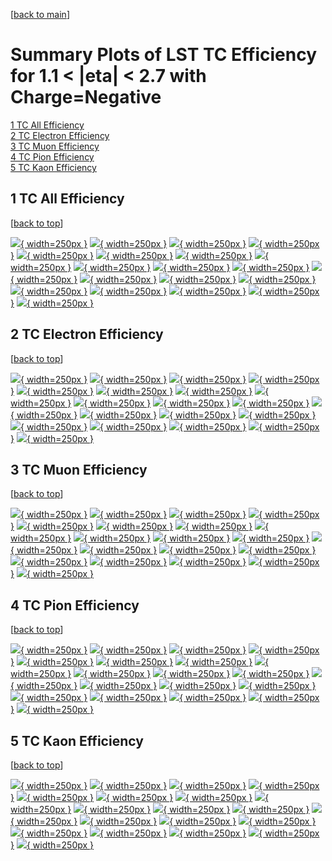 [[back to main](./)]

# <a name="top"></a> Summary Plots of LST TC Efficiency for 1.1 < |eta| < 2.7 with Charge=Negative

[1 TC All Efficiency](#1)<br/>[2 TC Electron Efficiency](#2)<br/>[3 TC Muon Efficiency](#3)<br/>[4 TC Pion Efficiency](#4)<br/>[5 TC Kaon Efficiency](#5)<br/>



## <a name="1"></a> 1 TC All Efficiency

 [[back to top](#top)]

[![](../mtv/var/TC_xtr_0_-1_eff_pt.png){ width=250px }](TC_xtr_0_-1_eff_pt.html)
[![](../mtv/var/TC_xtr_0_-1_eff_ptzoom.png){ width=250px }](TC_xtr_0_-1_eff_ptzoom.html)
[![](../mtv/var/TC_xtr_0_-1_eff_ptlow.png){ width=250px }](TC_xtr_0_-1_eff_ptlow.html)
[![](../mtv/var/TC_xtr_0_-1_eff_ptlowzoom.png){ width=250px }](TC_xtr_0_-1_eff_ptlowzoom.html)
[![](../mtv/var/TC_xtr_0_-1_eff_ptmtv.png){ width=250px }](TC_xtr_0_-1_eff_ptmtv.html)
[![](../mtv/var/TC_xtr_0_-1_eff_ptmtvzoom.png){ width=250px }](TC_xtr_0_-1_eff_ptmtvzoom.html)
[![](../mtv/var/TC_xtr_0_-1_eff_eta.png){ width=250px }](TC_xtr_0_-1_eff_eta.html)
[![](../mtv/var/TC_xtr_0_-1_eff_etazoom.png){ width=250px }](TC_xtr_0_-1_eff_etazoom.html)
[![](../mtv/var/TC_xtr_0_-1_eff_etacoarse.png){ width=250px }](TC_xtr_0_-1_eff_etacoarse.html)
[![](../mtv/var/TC_xtr_0_-1_eff_etacoarsezoom.png){ width=250px }](TC_xtr_0_-1_eff_etacoarsezoom.html)
[![](../mtv/var/TC_xtr_0_-1_eff_phi.png){ width=250px }](TC_xtr_0_-1_eff_phi.html)
[![](../mtv/var/TC_xtr_0_-1_eff_phizoom.png){ width=250px }](TC_xtr_0_-1_eff_phizoom.html)
[![](../mtv/var/TC_xtr_0_-1_eff_phicoarse.png){ width=250px }](TC_xtr_0_-1_eff_phicoarse.html)
[![](../mtv/var/TC_xtr_0_-1_eff_phicoarsezoom.png){ width=250px }](TC_xtr_0_-1_eff_phicoarsezoom.html)
[![](../mtv/var/TC_xtr_0_-1_eff_dxy.png){ width=250px }](TC_xtr_0_-1_eff_dxy.html)
[![](../mtv/var/TC_xtr_0_-1_eff_dxycoarse.png){ width=250px }](TC_xtr_0_-1_eff_dxycoarse.html)
[![](../mtv/var/TC_xtr_0_-1_eff_dxycoarsezoom.png){ width=250px }](TC_xtr_0_-1_eff_dxycoarsezoom.html)
[![](../mtv/var/TC_xtr_0_-1_eff_dz.png){ width=250px }](TC_xtr_0_-1_eff_dz.html)
[![](../mtv/var/TC_xtr_0_-1_eff_dzcoarse.png){ width=250px }](TC_xtr_0_-1_eff_dzcoarse.html)
[![](../mtv/var/TC_xtr_0_-1_eff_dzcoarsezoom.png){ width=250px }](TC_xtr_0_-1_eff_dzcoarsezoom.html)


## <a name="2"></a> 2 TC Electron Efficiency

 [[back to top](#top)]

[![](../mtv/var/TC_xtr_11_-1_eff_pt.png){ width=250px }](TC_xtr_11_-1_eff_pt.html)
[![](../mtv/var/TC_xtr_11_-1_eff_ptzoom.png){ width=250px }](TC_xtr_11_-1_eff_ptzoom.html)
[![](../mtv/var/TC_xtr_11_-1_eff_ptlow.png){ width=250px }](TC_xtr_11_-1_eff_ptlow.html)
[![](../mtv/var/TC_xtr_11_-1_eff_ptlowzoom.png){ width=250px }](TC_xtr_11_-1_eff_ptlowzoom.html)
[![](../mtv/var/TC_xtr_11_-1_eff_ptmtv.png){ width=250px }](TC_xtr_11_-1_eff_ptmtv.html)
[![](../mtv/var/TC_xtr_11_-1_eff_ptmtvzoom.png){ width=250px }](TC_xtr_11_-1_eff_ptmtvzoom.html)
[![](../mtv/var/TC_xtr_11_-1_eff_eta.png){ width=250px }](TC_xtr_11_-1_eff_eta.html)
[![](../mtv/var/TC_xtr_11_-1_eff_etazoom.png){ width=250px }](TC_xtr_11_-1_eff_etazoom.html)
[![](../mtv/var/TC_xtr_11_-1_eff_etacoarse.png){ width=250px }](TC_xtr_11_-1_eff_etacoarse.html)
[![](../mtv/var/TC_xtr_11_-1_eff_etacoarsezoom.png){ width=250px }](TC_xtr_11_-1_eff_etacoarsezoom.html)
[![](../mtv/var/TC_xtr_11_-1_eff_phi.png){ width=250px }](TC_xtr_11_-1_eff_phi.html)
[![](../mtv/var/TC_xtr_11_-1_eff_phizoom.png){ width=250px }](TC_xtr_11_-1_eff_phizoom.html)
[![](../mtv/var/TC_xtr_11_-1_eff_phicoarse.png){ width=250px }](TC_xtr_11_-1_eff_phicoarse.html)
[![](../mtv/var/TC_xtr_11_-1_eff_phicoarsezoom.png){ width=250px }](TC_xtr_11_-1_eff_phicoarsezoom.html)
[![](../mtv/var/TC_xtr_11_-1_eff_dxy.png){ width=250px }](TC_xtr_11_-1_eff_dxy.html)
[![](../mtv/var/TC_xtr_11_-1_eff_dxycoarse.png){ width=250px }](TC_xtr_11_-1_eff_dxycoarse.html)
[![](../mtv/var/TC_xtr_11_-1_eff_dxycoarsezoom.png){ width=250px }](TC_xtr_11_-1_eff_dxycoarsezoom.html)
[![](../mtv/var/TC_xtr_11_-1_eff_dz.png){ width=250px }](TC_xtr_11_-1_eff_dz.html)
[![](../mtv/var/TC_xtr_11_-1_eff_dzcoarse.png){ width=250px }](TC_xtr_11_-1_eff_dzcoarse.html)
[![](../mtv/var/TC_xtr_11_-1_eff_dzcoarsezoom.png){ width=250px }](TC_xtr_11_-1_eff_dzcoarsezoom.html)


## <a name="3"></a> 3 TC Muon Efficiency

 [[back to top](#top)]

[![](../mtv/var/TC_xtr_13_-1_eff_pt.png){ width=250px }](TC_xtr_13_-1_eff_pt.html)
[![](../mtv/var/TC_xtr_13_-1_eff_ptzoom.png){ width=250px }](TC_xtr_13_-1_eff_ptzoom.html)
[![](../mtv/var/TC_xtr_13_-1_eff_ptlow.png){ width=250px }](TC_xtr_13_-1_eff_ptlow.html)
[![](../mtv/var/TC_xtr_13_-1_eff_ptlowzoom.png){ width=250px }](TC_xtr_13_-1_eff_ptlowzoom.html)
[![](../mtv/var/TC_xtr_13_-1_eff_ptmtv.png){ width=250px }](TC_xtr_13_-1_eff_ptmtv.html)
[![](../mtv/var/TC_xtr_13_-1_eff_ptmtvzoom.png){ width=250px }](TC_xtr_13_-1_eff_ptmtvzoom.html)
[![](../mtv/var/TC_xtr_13_-1_eff_eta.png){ width=250px }](TC_xtr_13_-1_eff_eta.html)
[![](../mtv/var/TC_xtr_13_-1_eff_etazoom.png){ width=250px }](TC_xtr_13_-1_eff_etazoom.html)
[![](../mtv/var/TC_xtr_13_-1_eff_etacoarse.png){ width=250px }](TC_xtr_13_-1_eff_etacoarse.html)
[![](../mtv/var/TC_xtr_13_-1_eff_etacoarsezoom.png){ width=250px }](TC_xtr_13_-1_eff_etacoarsezoom.html)
[![](../mtv/var/TC_xtr_13_-1_eff_phi.png){ width=250px }](TC_xtr_13_-1_eff_phi.html)
[![](../mtv/var/TC_xtr_13_-1_eff_phizoom.png){ width=250px }](TC_xtr_13_-1_eff_phizoom.html)
[![](../mtv/var/TC_xtr_13_-1_eff_phicoarse.png){ width=250px }](TC_xtr_13_-1_eff_phicoarse.html)
[![](../mtv/var/TC_xtr_13_-1_eff_phicoarsezoom.png){ width=250px }](TC_xtr_13_-1_eff_phicoarsezoom.html)
[![](../mtv/var/TC_xtr_13_-1_eff_dxy.png){ width=250px }](TC_xtr_13_-1_eff_dxy.html)
[![](../mtv/var/TC_xtr_13_-1_eff_dxycoarse.png){ width=250px }](TC_xtr_13_-1_eff_dxycoarse.html)
[![](../mtv/var/TC_xtr_13_-1_eff_dxycoarsezoom.png){ width=250px }](TC_xtr_13_-1_eff_dxycoarsezoom.html)
[![](../mtv/var/TC_xtr_13_-1_eff_dz.png){ width=250px }](TC_xtr_13_-1_eff_dz.html)
[![](../mtv/var/TC_xtr_13_-1_eff_dzcoarse.png){ width=250px }](TC_xtr_13_-1_eff_dzcoarse.html)
[![](../mtv/var/TC_xtr_13_-1_eff_dzcoarsezoom.png){ width=250px }](TC_xtr_13_-1_eff_dzcoarsezoom.html)


## <a name="4"></a> 4 TC Pion Efficiency

 [[back to top](#top)]

[![](../mtv/var/TC_xtr_211_-1_eff_pt.png){ width=250px }](TC_xtr_211_-1_eff_pt.html)
[![](../mtv/var/TC_xtr_211_-1_eff_ptzoom.png){ width=250px }](TC_xtr_211_-1_eff_ptzoom.html)
[![](../mtv/var/TC_xtr_211_-1_eff_ptlow.png){ width=250px }](TC_xtr_211_-1_eff_ptlow.html)
[![](../mtv/var/TC_xtr_211_-1_eff_ptlowzoom.png){ width=250px }](TC_xtr_211_-1_eff_ptlowzoom.html)
[![](../mtv/var/TC_xtr_211_-1_eff_ptmtv.png){ width=250px }](TC_xtr_211_-1_eff_ptmtv.html)
[![](../mtv/var/TC_xtr_211_-1_eff_ptmtvzoom.png){ width=250px }](TC_xtr_211_-1_eff_ptmtvzoom.html)
[![](../mtv/var/TC_xtr_211_-1_eff_eta.png){ width=250px }](TC_xtr_211_-1_eff_eta.html)
[![](../mtv/var/TC_xtr_211_-1_eff_etazoom.png){ width=250px }](TC_xtr_211_-1_eff_etazoom.html)
[![](../mtv/var/TC_xtr_211_-1_eff_etacoarse.png){ width=250px }](TC_xtr_211_-1_eff_etacoarse.html)
[![](../mtv/var/TC_xtr_211_-1_eff_etacoarsezoom.png){ width=250px }](TC_xtr_211_-1_eff_etacoarsezoom.html)
[![](../mtv/var/TC_xtr_211_-1_eff_phi.png){ width=250px }](TC_xtr_211_-1_eff_phi.html)
[![](../mtv/var/TC_xtr_211_-1_eff_phizoom.png){ width=250px }](TC_xtr_211_-1_eff_phizoom.html)
[![](../mtv/var/TC_xtr_211_-1_eff_phicoarse.png){ width=250px }](TC_xtr_211_-1_eff_phicoarse.html)
[![](../mtv/var/TC_xtr_211_-1_eff_phicoarsezoom.png){ width=250px }](TC_xtr_211_-1_eff_phicoarsezoom.html)
[![](../mtv/var/TC_xtr_211_-1_eff_dxy.png){ width=250px }](TC_xtr_211_-1_eff_dxy.html)
[![](../mtv/var/TC_xtr_211_-1_eff_dxycoarse.png){ width=250px }](TC_xtr_211_-1_eff_dxycoarse.html)
[![](../mtv/var/TC_xtr_211_-1_eff_dxycoarsezoom.png){ width=250px }](TC_xtr_211_-1_eff_dxycoarsezoom.html)
[![](../mtv/var/TC_xtr_211_-1_eff_dz.png){ width=250px }](TC_xtr_211_-1_eff_dz.html)
[![](../mtv/var/TC_xtr_211_-1_eff_dzcoarse.png){ width=250px }](TC_xtr_211_-1_eff_dzcoarse.html)
[![](../mtv/var/TC_xtr_211_-1_eff_dzcoarsezoom.png){ width=250px }](TC_xtr_211_-1_eff_dzcoarsezoom.html)


## <a name="5"></a> 5 TC Kaon Efficiency

 [[back to top](#top)]

[![](../mtv/var/TC_xtr_321_-1_eff_pt.png){ width=250px }](TC_xtr_321_-1_eff_pt.html)
[![](../mtv/var/TC_xtr_321_-1_eff_ptzoom.png){ width=250px }](TC_xtr_321_-1_eff_ptzoom.html)
[![](../mtv/var/TC_xtr_321_-1_eff_ptlow.png){ width=250px }](TC_xtr_321_-1_eff_ptlow.html)
[![](../mtv/var/TC_xtr_321_-1_eff_ptlowzoom.png){ width=250px }](TC_xtr_321_-1_eff_ptlowzoom.html)
[![](../mtv/var/TC_xtr_321_-1_eff_ptmtv.png){ width=250px }](TC_xtr_321_-1_eff_ptmtv.html)
[![](../mtv/var/TC_xtr_321_-1_eff_ptmtvzoom.png){ width=250px }](TC_xtr_321_-1_eff_ptmtvzoom.html)
[![](../mtv/var/TC_xtr_321_-1_eff_eta.png){ width=250px }](TC_xtr_321_-1_eff_eta.html)
[![](../mtv/var/TC_xtr_321_-1_eff_etazoom.png){ width=250px }](TC_xtr_321_-1_eff_etazoom.html)
[![](../mtv/var/TC_xtr_321_-1_eff_etacoarse.png){ width=250px }](TC_xtr_321_-1_eff_etacoarse.html)
[![](../mtv/var/TC_xtr_321_-1_eff_etacoarsezoom.png){ width=250px }](TC_xtr_321_-1_eff_etacoarsezoom.html)
[![](../mtv/var/TC_xtr_321_-1_eff_phi.png){ width=250px }](TC_xtr_321_-1_eff_phi.html)
[![](../mtv/var/TC_xtr_321_-1_eff_phizoom.png){ width=250px }](TC_xtr_321_-1_eff_phizoom.html)
[![](../mtv/var/TC_xtr_321_-1_eff_phicoarse.png){ width=250px }](TC_xtr_321_-1_eff_phicoarse.html)
[![](../mtv/var/TC_xtr_321_-1_eff_phicoarsezoom.png){ width=250px }](TC_xtr_321_-1_eff_phicoarsezoom.html)
[![](../mtv/var/TC_xtr_321_-1_eff_dxy.png){ width=250px }](TC_xtr_321_-1_eff_dxy.html)
[![](../mtv/var/TC_xtr_321_-1_eff_dxycoarse.png){ width=250px }](TC_xtr_321_-1_eff_dxycoarse.html)
[![](../mtv/var/TC_xtr_321_-1_eff_dxycoarsezoom.png){ width=250px }](TC_xtr_321_-1_eff_dxycoarsezoom.html)
[![](../mtv/var/TC_xtr_321_-1_eff_dz.png){ width=250px }](TC_xtr_321_-1_eff_dz.html)
[![](../mtv/var/TC_xtr_321_-1_eff_dzcoarse.png){ width=250px }](TC_xtr_321_-1_eff_dzcoarse.html)
[![](../mtv/var/TC_xtr_321_-1_eff_dzcoarsezoom.png){ width=250px }](TC_xtr_321_-1_eff_dzcoarsezoom.html)
